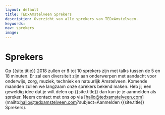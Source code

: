 ```yaml
---
layout: default
title: TEDxAmstelveen Sprekers
description: Overzicht van alle sprekers van TEDxAmstelveen.
keywords:
nav: sprekers
image:
---
```


# Sprekers

Op {{site.title}} 2018 zullen er 8 tot 10 sprekers zijn met talks tussen de 5 en 18 minuten. Er zal een diversiteit zijn aan onderwerpen met aandacht voor onderwijs, zorg, muziek, techniek en natuurlijk Amstelveen. Komende maanden zullen we langzaam onze sprekers bekend maken. Heb jij een geweldig idee dat je wilt delen op {{site.title}} dan kun je je aanmelden als spreker.  Neem contact met ons op via [hallo@tedxamstelveen.com](mailto:hallo@tedxamstelveen.com?subject=Aanmelden {{site.title}} Sprekers).
<br>
<br>
<br>
<br>
<br>
<br>
<br>
<br>
<br>
<br>
<br>
<br>
<br>
